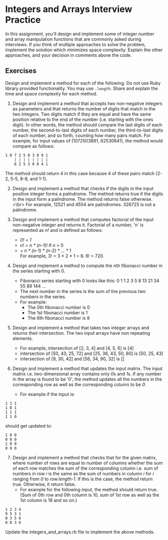 # Integers and Arrays Interview Practice
In this assignment, you'll design and implement some of integer number and array manipulation functions that are commonly asked during interviews.
If you think of multiple approaches to solve the problem, implement the solution which minimizes space complexity. Explain the other approaches, and your decision in comments above the code.

## Exercises
Design and implement a method for each of the following. Do not use Ruby library provided functionality. You may use `.length`. Share and explain the time and space complexity for each method.
1. Design and implement a method that accepts two non-negative integers as parameters and that returns the number of digits that match in the two integers. Two digits match if they are equal and have the same position relative to the end of the number (i.e. starting with the ones digit). In other words, the method should compare the last digits of each number, the second-to-last digits of each number, the third-to-last digits of each number, and so forth, counting how many pairs match.
For example, for  input values of (1072503891, 62530841), the method would compare as follows:
```
1 0 7 2 5 0 3 8 9 1
    | | | | | | | |
    6 2 5 3 0 8 4 1
```
The method should return 4 in this case because 4 of these pairs match (2-2, 5-5, 8-8, and 1-1).

2. Design and implement a method that checks if the digits in the input positive integer forms a palindrome. The method returns true if the digits in the input form a palindrome. The method returns false otherwise.<\br>
For example, 12521 and 4554 are palindromes. 326725 is not a palindrome.

3. Design and implement a method that computes factorial of the input non-negative integer and returns it. Factorial of a number, 'n' is represented as *n!* and is defined as follows:
   - *0!* = *1*
   - *n!* = *n * (n-1)!* if *n* > 0
   -    = *n * (n-1) * (n-2) * ... * 1*</br>
For example, 3! = 3 * 2 * 1 = 6. 6! = 720.

4. Design and implement a method to compute the nth fibonacci number in the series starting with 0.
   - Fibonacci series starting with 0 looks like this: 0 1 1 2 3 5 8 13 21 34 55 89 144 ...
   - The next number in the series is the sum of the previous two numbers in the series.
   - For example:
     - The 0th fibonacci number is 0
     - The 1st fibonacci number is 1
     - The 6th fibonacci number is 8

5. Design and implement a method that takes two integer arrays and returns their intersection. The two input arrays have non repeating elements.
   - For example, intersection of [2, 3, 4] and [4, 5, 6] is [4]
   - intersection of [50, 43, 25, 72] and [25, 36, 43, 50, 80] is [50, 25, 43]
   - intersection of [9, 30, 42] and [56, 34, 90, 32] is []

6. Design and implement a method that updates the input matrix. The input matrix i.e. two-dimensional array contains only *0*s and *1*s. If any number in the array is found to be '0', the method updates all the numbers in the corresponding row as well as the corresponding column to be *0*.
   - For example if the input is:
```
1 1 1
1 0 1
1 1 1
1 1 0
```
should get updated to:
```
1 0 0
0 0 0
1 0 0
0 0 0
```

7. Design and implement a method that checks that for the given matrix, where number of rows are equal to number of columns whether the sum of each row matches the sum of the corresponding column i.e. sum
of numbers in row *i* is the same as the sum of numbers in column *i* for *i* ranging from *0* to *row.length-1*. If this is the case, the method return true. Otherwise, it return false.
   - For example for the following input, the method should return true. (Sum of 0th row and 0th column is 10, sum of 1st row as well as the 1st column is 18 and so on.)
```
1 2 3 4
9 5 3 1
0 3 5 6
0 8 3 6
```

Update the integers_and_arrays.rb file to implement the above methods.
